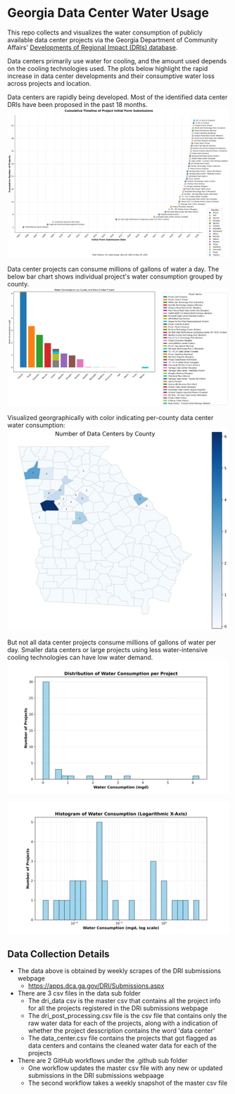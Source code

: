 # Georgia Data Center Water Usage

This repo collects and visualizes the water consumption of publicly available data center projects via the Georgia Department of Community Affairs' [Developments of Regional Impact (DRIs) database](https://apps.dca.ga.gov/DRI/default.aspx).

Data centers primarily use water for cooling, and the amount used depends on the cooling technologies used. The plots below highlight the rapid increase in data center developments and their consumptive water loss across projects and location.

Data centers are rapidly being developed. Most of the identified data center DRIs have been proposed in the past 18 months.
![data_center_data_center_timeline_matplotlib](visualizations/data_center_data_center_timeline_matplotlib.png)


Data center projects can consume millions of gallons of water a day. The below bar chart shows individual project's water consumption grouped by county.
![data_center_water_data_bar_chart_matplotlib](visualizations/data_center_water_data_bar_chart_matplotlib.png)

Visualized georgraphically with color indicating per-county data center water consumption:
![data_center_water_data_county_map_matplotlib](visualizations/data_center_water_data_county_map_matplotlib.png)

But not all data center projects consume millions of gallons of water per day. Smaller data centers or large projects using less water-intensive cooling technologies can have low water demand.
![data_center_water_consumption_histogram_matplotlib](visualizations/data_center_water_consumption_histogram_matplotlib.png)

![data_center_water_consumption_histogram_matplotlib](visualizations/data_center_water_consumption_log_histogram_matplotlib.png)
## Data Collection Details
* The data above is obtained by weekly scrapes of the DRI submissions webpage
  - https://apps.dca.ga.gov/DRI/Submissions.aspx
* There are 3 csv files in the data sub folder
  - The dri_data csv is the master csv that contains all the project info for all the projects registered in the DRi submissions webpage
  - The dri_post_processing.csv file is the csv file that contains only the raw water data for each of the projects, along with a indication of whether the project desscription contains the word 'data center'
  - The data_center.csv file contains the projects that got flagged as data centers and contains the cleaned water data for each of the projects
* There are 2 GitHub workflows under the .github sub folder
  - One workflow updates the master csv file with any new or updated submissions in the DRI submissions webpaage
  - The second workflow takes a weekly snapshot of the master csv file
